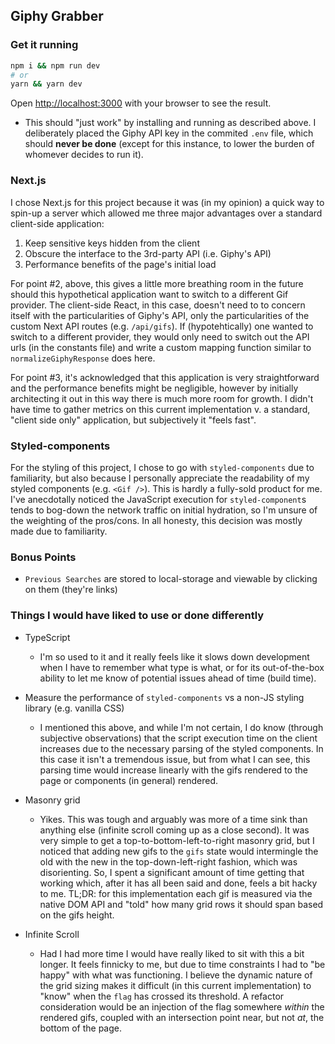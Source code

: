 ## Giphy Grabber


### Get it running

```bash
npm i && npm run dev
# or
yarn && yarn dev
```

Open [http://localhost:3000](http://localhost:3000) with your browser to see the result.


- This should "just work" by installing and running as described above. I deliberately placed the Giphy API key in the commited `.env` file, which should **never be done** (except for this instance, to lower the burden of whomever decides to run it).


### Next.js

I chose Next.js for this project because it was (in my opinion) a quick way to spin-up a server which allowed me three major advantages over a standard client-side application:

1. Keep sensitive keys hidden from the client
1. Obscure the interface to the 3rd-party API (i.e. Giphy's API)
1. Performance benefits of the page's initial load

For point #2, above, this gives a little more breathing room in the future should this hypothetical application want to switch to a different Gif provider. The client-side React, in this case, doesn't need to to concern itself with the particularities of Giphy's API, only the particularities of the custom Next API routes (e.g. `/api/gifs`). If (hypotehtically) one wanted to switch to a different provider, they would only need to switch out the API urls (in the constants file) and write a custom mapping function similar to `normalizeGiphyResponse` does here.

For point #3, it's acknowledged that this application is very straightforward and the performance benefits might be negligible, however by initially architecting it out in this way there is much more room for growth. I didn't have time to gather metrics on this current implementation v. a standard, "client side only" application, but subjectively it "feels fast".


### Styled-components

For the styling of this project, I chose to go with `styled-components` due to familiarity, but also because I personally appreciate the readability of my styled components (e.g. `<Gif />`). This is hardly a fully-sold product for me. I've anecdotally noticed the JavaScript execution for `styled-component`s tends to bog-down the network traffic on initial hydration, so I'm unsure of the weighting of the pros/cons. In all honesty, this decision was mostly made due to familiarity.

### Bonus Points
- `Previous Searches` are stored to local-storage and viewable by clicking on them (they're links)

### Things I would have liked to use or done differently

- TypeScript
  - I'm so used to it and it really feels like it slows down development when I have to remember what type is what, or for its out-of-the-box ability to let me know of potential issues ahead of time (build time).

- Measure the performance of `styled-components` vs a non-JS styling library (e.g. vanilla CSS)
  - I mentioned this above, and while I'm not certain, I do know (through subjective observations) that the script execution time on the client increases due to the necessary parsing of the styled components. In this case it isn't a tremendous issue, but from what I can see, this parsing time would increase linearly with the gifs rendered to the page or components (in general) rendered.

- Masonry grid
  - Yikes. This was tough and arguably was more of a time sink than anything else (infinite scroll coming up as a close second). It was very simple to get a top-to-bottom-left-to-right masonry grid, but I noticed that adding new gifs to the `gifs` state would intermingle the old with the new in the top-down-left-right fashion, which was disorienting. So, I spent a significant amount of time getting that working which, after it has all been said and done, feels a bit hacky to me. TL;DR: for this implementation each gif is measured via the native DOM API and "told" how many grid rows it should span based on the gifs height.

- Infinite Scroll
  - Had I had more time I would have really liked to sit with this a bit longer. It feels finnicky to me, but due to time constraints I had to "be happy" with what was functioning. I believe the dynamic nature of the grid sizing makes it difficult (in this current implementation) to "know" when the `flag` has crossed its threshold. A refactor consideration would be an injection of the flag somewhere _within_ the rendered gifs, coupled with an intersection point near, but not _at_, the bottom of the page.
